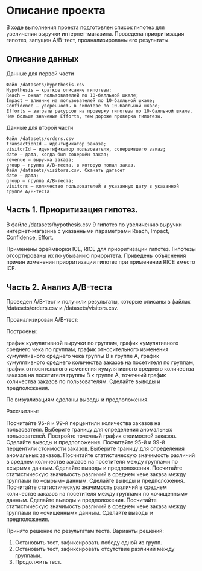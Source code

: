 # Описание проекта

В ходе выполнения проекта подготовлен список гипотез для увеличения выручки интернет-магазина. Проведена приоритизация гипотез, запущен A/B-тест, проанализированы его результаты.

## Описание данных

Данные для первой части

    Файл /datasets/hypothesis.csv
    Hypothesis — краткое описание гипотезы;
    Reach — охват пользователей по 10-балльной шкале;
    Impact — влияние на пользователей по 10-балльной шкале;
    Confidence — уверенность в гипотезе по 10-балльной шкале;
    Efforts — затраты ресурсов на проверку гипотезы по 10-балльной шкале. Чем больше значение Efforts, тем дороже проверка гипотезы.

Данные для второй части

    Файл /datasets/orders.csv
    transactionId — идентификатор заказа;
    visitorId — идентификатор пользователя, совершившего заказ;
    date — дата, когда был совершён заказ;
    revenue — выручка заказа;
    group — группа A/B-теста, в которую попал заказ.
    Файл /datasets/visitors.csv. Скачать датасет
    date — дата;
    group — группа A/B-теста;
    visitors — количество пользователей в указанную дату в указанной группе A/B-теста

## Часть 1. Приоритизация гипотез.
В файле /datasets/hypothesis.csv 9 гипотез по увеличению выручки интернет-магазина с указанными параметрами Reach, Impact, Confidence, Effort.

Применены фреймворки ICE, RICE для приоритизации гипотез. Гипотезы отсортированы их по убыванию приоритета.
Приведены объяснения причин изменения приоритизации гипотез при применении RICE вместо ICE.

## Часть 2. Анализ A/B-теста
Проведен A/B-тест и получили результаты, которые описаны в файлах /datasets/orders.csv и /datasets/visitors.csv.

Проанализирован A/B-тест:

Построены:

график кумулятивной выручки по группам, 
график кумулятивного среднего чека по группам,
график относительного изменения кумулятивного среднего чека группы B к группе A,
график кумулятивного среднего количества заказов на посетителя по группам,
график относительного изменения кумулятивного среднего количества заказов на посетителя группы B к группе A,
точечный график количества заказов по пользователям. Сделайте выводы и предположения.

По визуализациям сделаны выводы и предположения.

Рассчитаны:

Посчитайте 95-й и 99-й перцентили количества заказов на пользователя. Выберите границу для определения аномальных пользователей.
Постройте точечный график стоимостей заказов. Сделайте выводы и предположения.
Посчитайте 95-й и 99-й перцентили стоимости заказов. Выберите границу для определения аномальных заказов.
Посчитайте статистическую значимость различий в среднем количестве заказов на посетителя между группами по «сырым» данным. Сделайте выводы и предположения.
Посчитайте статистическую значимость различий в среднем чеке заказа между группами по «сырым» данным. Сделайте выводы и предположения.
Посчитайте статистическую значимость различий в среднем количестве заказов на посетителя между группами по «очищенным» данным. Сделайте выводы и предположения.
Посчитайте статистическую значимость различий в среднем чеке заказа между группами по «очищенным» данным. Сделайте выводы и предположения.

Принято решение по результатам теста. Варианты решений:
1. Остановить тест, зафиксировать победу одной из групп.
2. Остановить тест, зафиксировать отсутствие различий между группами.
3. Продолжить тест.
